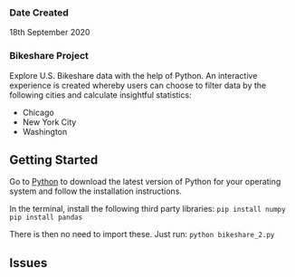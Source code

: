 ### Date Created
18th September 2020

### Bikeshare Project

Explore U.S. Bikeshare data with the help of Python. An interactive experience is created whereby users can choose to
filter data by the following cities and calculate insightful statistics:

- Chicago
- New York City
- Washington

## Getting Started

Go to [Python](https://python.org/downloads) to download the latest version of Python for your operating system and
follow the installation instructions.

In the terminal, install the following third party libraries:
`pip install numpy`
`pip install pandas`

There is then no need to import these. Just run:
`python bikeshare_2.py`

## Issues
